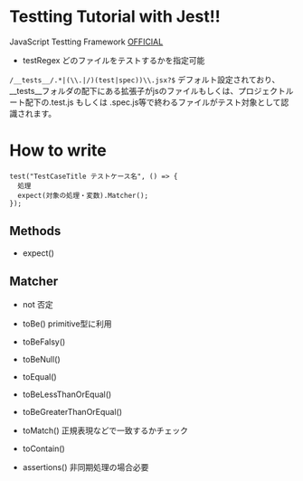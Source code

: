 # Testting Tutorial with Jest!!
JavaScript Testting Framework
[OFFICIAL](https://jestjs.io/ja/)

- testRegex
どのファイルをテストするかを指定可能

```/__tests__/.*|(\\.|/)(test|spec))\\.jsx?$```
デフォルト設定されており、__tests__フォルダの配下にある拡張子がjsのファイルもしくは、プロジェクトルート配下の.test.js もしくは .spec.js等で終わるファイルがテスト対象として認識されます。

# How to write
```
test("TestCaseTitle テストケース名", () => {
  処理
  expect(対象の処理・変数).Matcher();
});
```

## Methods
- expect()


## Matcher
- not
否定
- toBe()
primitive型に利用

- toBeFalsy()

- toBeNull()

- toEqual()

- toBeLessThanOrEqual()

- toBeGreaterThanOrEqual()

- toMatch()
正規表現などで一致するかチェック

- toContain()

- assertions()
非同期処理の場合必要
